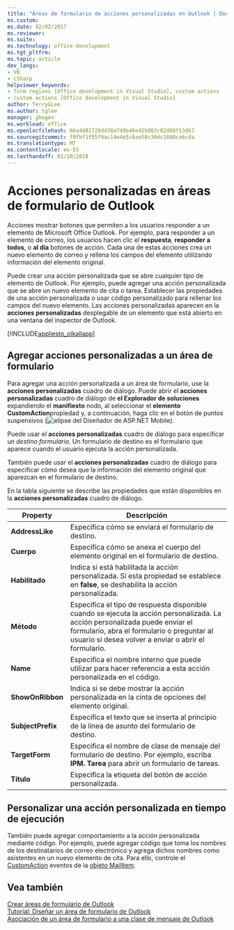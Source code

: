```yaml
---
title: "Áreas de formulario de acciones personalizadas en Outlook | Documentos de Microsoft"
ms.custom: 
ms.date: 02/02/2017
ms.reviewer: 
ms.suite: 
ms.technology: office-development
ms.tgt_pltfrm: 
ms.topic: article
dev_langs:
- VB
- CSharp
helpviewer_keywords:
- form regions [Office development in Visual Studio], custom actions
- custom actions [Office development in Visual Studio]
author: TerryGLee
ms.author: tglee
manager: ghogen
ms.workload: office
ms.openlocfilehash: 66a4d81728d438a749b46e42b003c02d08f13d67
ms.sourcegitcommit: f9fbf1f55f9ac14e4e5c6ae58c30dc1800ca6cda
ms.translationtype: MT
ms.contentlocale: es-ES
ms.lasthandoff: 01/10/2018
---
```

# <a name="custom-actions-in-outlook-form-regions"></a>Acciones personalizadas en áreas de formulario de Outlook
  Acciones mostrar botones que permiten a los usuarios responder a un elemento de Microsoft Office Outlook. Por ejemplo, para responder a un elemento de correo, los usuarios hacen clic el **respuesta**, **responder a todos**, o **al día** botones de acción. Cada una de estas acciones crea un nuevo elemento de correo y rellena los campos del elemento utilizando información del elemento original.  
  
 Puede crear una acción personalizada que se abre cualquier tipo de elemento de Outlook. Por ejemplo, puede agregar una acción personalizada que se abre un nuevo elemento de cita o tarea. Establecer las propiedades de una acción personalizada o usar código personalizado para rellenar los campos del nuevo elemento. Las acciones personalizadas aparecen en la **acciones personalizadas** desplegable de un elemento que está abierto en una ventana del inspector de Outlook.  
  
 [!INCLUDE[appliesto_olkallapp](../vsto/includes/appliesto-olkallapp-md.md)]  
  
## <a name="adding-custom-actions-to-a-form-region"></a>Agregar acciones personalizadas a un área de formulario  
 Para agregar una acción personalizada a un área de formulario, use la **acciones personalizadas** cuadro de diálogo. Puede abrir el **acciones personalizadas** cuadro de diálogo de **el Explorador de soluciones** expandiendo el **manifiesto** nodo, al seleccionar el **elemento CustomAction**propiedad y, a continuación, haga clic en el botón de puntos suspensivos (![elipse del Diseñador de ASP.NET Mobile](../sharepoint/media/mwellipsis.gif "elipse del Diseñador de ASP.NET Mobile")).  
  
 Puede usar el **acciones personalizadas** cuadro de diálogo para especificar un *destino formulario*. Un formulario de destino es el formulario que aparece cuando el usuario ejecuta la acción personalizada.  
  
 También puede usar el **acciones personalizadas** cuadro de diálogo para especificar cómo desea que la información del elemento original que aparezcan en el formulario de destino.  
  
 En la tabla siguiente se describe las propiedades que están disponibles en la **acciones personalizadas** cuadro de diálogo.  
  
|Property|Descripción|  
|--------------|-----------------|  
|**AddressLike**|Especifica cómo se enviará el formulario de destino.|  
|**Cuerpo**|Especifica cómo se anexa el cuerpo del elemento original en el formulario de destino.|  
|**Habilitado**|Indica si está habilitada la acción personalizada. Si esta propiedad se establece en **false**, se deshabilita la acción personalizada.|  
|**Método**|Especifica el tipo de respuesta disponible cuando se ejecuta la acción personalizada. La acción personalizada puede enviar el formulario, abra el formulario o preguntar al usuario si desea volver a enviar o abrir el formulario.|  
|**Name**|Especifica el nombre interno que puede utilizar para hacer referencia a esta acción personalizada en el código.|  
|**ShowOnRibbon**|Indica si se debe mostrar la acción personalizada en la cinta de opciones del elemento original.|  
|**SubjectPrefix**|Especifica el texto que se inserta al principio de la línea de asunto del formulario de destino.|  
|**TargetForm**|Especifica el nombre de clase de mensaje del formulario de destino. Por ejemplo, escriba **IPM. Tarea** para abrir un formulario de tareas.|  
|**Título**|Especifica la etiqueta del botón de acción personalizada.|  
  
## <a name="customizing-a-custom-action-at-run-time"></a>Personalizar una acción personalizada en tiempo de ejecución  
 También puede agregar comportamiento a la acción personalizada mediante código. Por ejemplo, puede agregar código que toma los nombres de los destinatarios de correo electrónico y agrega dichos nombres como asistentes en un nuevo elemento de cita. Para ello, controle el [CustomAction](http://msdn.microsoft.com/library/office/ff862186.aspx) eventos de la [objeto MailItem](http://msdn.microsoft.com/library/office/ff861332.aspx).  
  
## <a name="see-also"></a>Vea también  
 [Crear áreas de formulario de Outlook](../vsto/creating-outlook-form-regions.md)   
 [Tutorial: Diseñar un área de formulario de Outlook](../vsto/walkthrough-designing-an-outlook-form-region.md)   
 [Asociación de un área de formulario a una clase de mensaje de Outlook](../vsto/associating-a-form-region-with-an-outlook-message-class.md)  
  
  